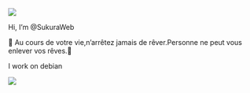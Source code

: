<img src="https://media.discordapp.net/attachments/903363670510284860/911632968173387796/2be1d935521e26ea712930693a88cce5.gif" style="max-width: 100%;">
   
   Hi, I’m @SukuraWeb

   👺 Au cours de votre vie,n’arrêtez jamais de rêver.Personne ne peut vous enlever vos rêves.👺

   I work on debian
   
<img src="https://media.discordapp.net/attachments/903363670510284860/911633931311403062/FickleAmusedBarbet-size_restricted.gif" style="max-width: 100%;">

